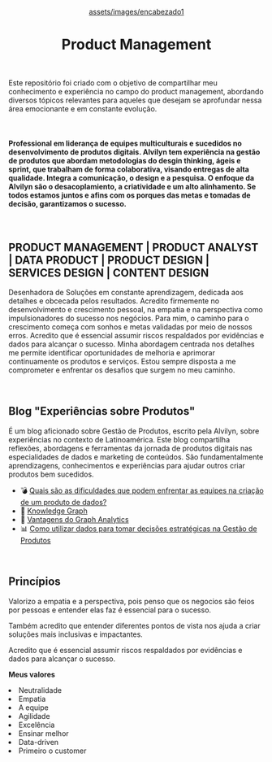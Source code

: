 <p align="center">
  <a href="https://github.com/Alvilyn/product-management">
    assets/images/encabezado1
  </a>
  <h1 align="center">Product Management</h1>
</p>
<br>
<p alig="center">Este repositório foi criado com o objetivo de compartilhar meu conhecimento e experiência no campo do product management, abordando diversos tópicos relevantes para aqueles que desejam se aprofundar nessa área emocionante e em constante evolução.</p>

<br>

<h4>Professional em liderança de equipes multiculturais e sucedidos no desenvolvimento de produtos digitais. Alvilyn tem experiência na gestão de produtos que abordam metodologias do desgin thinking, ágeis e sprint, que trabalham de forma colaborativa, visando entregas de alta qualidade. Integra a comunicação, o design e a pesquisa. O enfoque da Alvilyn são o desacoplamiento, a criatividade e um alto alinhamento. Se todos estamos juntos e afins com os porques das metas e tomadas de decisão, garantizamos o sucesso.</h3>

<br>

<h2>PRODUCT MANAGEMENT | PRODUCT ANALYST | DATA PRODUCT | PRODUCT DESIGN | SERVICES DESIGN | CONTENT DESIGN</h2>
<p>Desenhadora de Soluções em constante aprendizagem, dedicada aos detalhes e obcecada pelos resultados. Acredito firmemente no desenvolvimento e crescimento pessoal, na empatia e na perspectiva como impulsionadores do sucesso nos negócios. Para mim, o caminho para o crescimento começa com sonhos e metas validadas por meio de nossos erros. Acredito que é essencial assumir riscos respaldados por evidências e dados para alcançar o sucesso. Minha abordagem centrada nos detalhes me permite identificar oportunidades de melhoria e aprimorar continuamente os produtos e serviços. Estou sempre disposta a me comprometer e enfrentar os desafios que surgem no meu caminho.</p>

<br>

<h2>Blog "Experiências sobre Produtos"</h2>
<p>É um blog aficionado sobre Gestão de Produtos, escrito pela Alvilyn, sobre experiências no contexto de Latinoamérica. Este blog compartilha reflexões, abordagens e ferramentas da jornada de produtos digitais nas especialidades de dados e marketing de conteúdos. São fundamentalmente aprendizagens, conhecimentos e experiências para ajudar outros criar produtos bem sucedidos.</p>

* 💣 [Quais são as dificuldades que podem enfrentar as equipes na criação de um produto de dados?](https://www.linkedin.com/pulse/quais-s%2525C3%2525A3o-dificuldades-que-podem-enfrentar-equipes-na-bravo-lowe%3FtrackingId=C0pFeoZ8Jt2lcTre9sM7rQ%253D%253D/?trackingId=C0pFeoZ8Jt2lcTre9sM7rQ%3D%3D)
* 🔡 [Knowledge Graph](https://www.linkedin.com/posts/alvilynbravo_knowledge-graph-activity-7022003931513786368-nuGE/?utm_source=share&utm_medium=member_desktop)
* 🦾 [Vantagens do Graph Analytics](https://www.linkedin.com/posts/alvilynbravo_graphanalytics-dataanalytics-predictiveanalytics-activity-7018729161884090369-dp67?utm_source=share&utm_medium=member_desktop)
* 📊 [Como utilizar dados para tomar decisões estratégicas na Gestão de Produtos](https://www.linkedin.com/posts/alvilynbravo_dados-para-tomada-de-decis%C3%B5es-em-gest%C3%A3o-de-activity-7082345783273955328-fhyX?utm_source=share&utm_medium=member_desktop)

<br>

<h2>Princípios</h2>
<p>Valorizo a empatia e a perspectiva, pois penso que os negocios são feios por pessoas e entender elas faz é essencial para o sucesso.</p>

<p>Também acredito que entender diferentes pontos de vista nos ajuda a criar soluções mais inclusivas e impactantes.</p>

<p>Acredito que é essencial assumir riscos respaldados por evidências e dados para alcançar o sucesso.</p>

<p><b>Meus valores</b></p>
    <li>Neutralidade</li>
    <li>Empatia</li>
    <li>A equipe</li>
    <li>Agilidade</li>
    <li>Excelência</li>
    <li>Ensinar melhor</li>
    <li>Data-driven</li>
    <li>Primeiro o customer</li>
</p>
